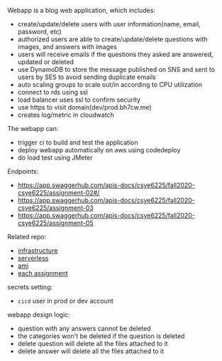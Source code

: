 Webapp is a blog web application, which includes:
- create/update/delete users with user information(name, email, password, etc)
- authorized users are able to create/update/delete questions with images, and answers with images
- users will receive emails if the questions they asked are answered, updated or deleted
- use DynamoDB to store the message published on SNS and sent to users by SES to avoid sending duplicate emails
- auto scaling groups to scale out/in according to CPU utilization
- connect to rds using ssl
- load balancer uses ssl to confirm security
- use https to visit domain(dev/prod.bh7cw.me)
- creates log/metric in cloudwatch

The webapp can:
- trigger ci to build and test the application
- deploy webapp automatically on aws using codedeploy
- do load test using JMeter

Endpoints:
- https://app.swaggerhub.com/apis-docs/csye6225/fall2020-csye6225/assignment-02#/
- https://app.swaggerhub.com/apis-docs/csye6225/fall2020-csye6225/assignment-03
- https://app.swaggerhub.com/apis-docs/csye6225/fall2020-csye6225/assignment-05

Related repo:
- [infrastructure](https://github.com/bh7cw/infrastructure.git)
- [serverless](https://github.com/bh7cw/serverless.git)
- [ami](https://github.com/zhangjing6-fall2020/ami.git)
- [each assignment](https://github.com/bh7cw/demo.git)

secrets setting:
- `cicd` user in prod or dev account

webapp design logic:
- question with any answers cannot be deleted
- the categories won't be deleted if the question is deleted
- delete question will delete all the files attached to it
- delete answer will delete all the files attached to it